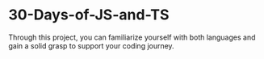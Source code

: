 # 30-Days-of-JS-and-TS
Through this project, you can familiarize yourself with both languages and gain a solid grasp to support your coding journey. 
